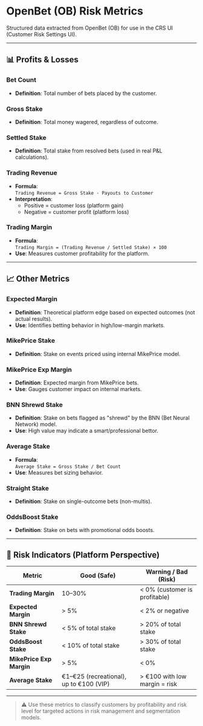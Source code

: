 # OpenBet (OB) Risk Metrics

Structured data extracted from OpenBet (OB) for use in the CRS UI (Customer Risk Settings UI).

---

## 📊 Profits & Losses

### **Bet Count**

- **Definition**: Total number of bets placed by the customer.

### **Gross Stake**

- **Definition**: Total money wagered, regardless of outcome.

### **Settled Stake**

- **Definition**: Total stake from resolved bets (used in real P&L calculations).

### **Trading Revenue**

- **Formula**:  
  `Trading Revenue = Gross Stake - Payouts to Customer`
- **Interpretation**:
  - Positive = customer loss (platform gain)
  - Negative = customer profit (platform loss)

### **Trading Margin**

- **Formula**:  
  `Trading Margin = (Trading Revenue / Settled Stake) × 100`
- **Use**: Measures customer profitability for the platform.

---

## 📈 Other Metrics

### **Expected Margin**

- **Definition**: Theoretical platform edge based on expected outcomes (not actual results).
- **Use**: Identifies betting behavior in high/low-margin markets.

### **MikePrice Stake**

- **Definition**: Stake on events priced using internal MikePrice model.

### **MikePrice Exp Margin**

- **Definition**: Expected margin from MikePrice bets.
- **Use**: Gauges customer impact on internal markets.

### **BNN Shrewd Stake**

- **Definition**: Stake on bets flagged as "shrewd" by the BNN (Bet Neural Network) model.
- **Use**: High value may indicate a smart/professional bettor.

### **Average Stake**

- **Formula**:  
  `Average Stake = Gross Stake / Bet Count`
- **Use**: Measures bet sizing behavior.

### **Straight Stake**

- **Definition**: Stake on single-outcome bets (non-multis).

### **OddsBoost Stake**

- **Definition**: Stake on bets with promotional odds boosts.

---

## 🚦 Risk Indicators (Platform Perspective)

| Metric                   | Good (Safe)                             | Warning / Bad (Risk)          |
| ------------------------ | --------------------------------------- | ----------------------------- |
| **Trading Margin**       | 10–30%                                  | < 0% (customer is profitable) |
| **Expected Margin**      | > 5%                                    | < 2% or negative              |
| **BNN Shrewd Stake**     | < 5% of total stake                     | > 20% of total stake          |
| **OddsBoost Stake**      | < 10% of total stake                    | > 30% of total stake          |
| **MikePrice Exp Margin** | > 5%                                    | < 0%                          |
| **Average Stake**        | €1–€25 (recreational), up to €100 (VIP) | > €100 with low margin = risk |

---

> ⚠️ Use these metrics to classify customers by profitability and risk level for targeted actions in risk management and segmentation models.
